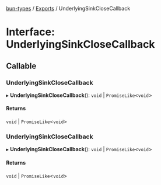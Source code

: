 [bun-types](https://github.com/oven-sh/bun-types/blob/master/api-docs/README.md) / [Exports](https://github.com/oven-sh/bun-types/blob/master/api-docs/modules.md) / UnderlyingSinkCloseCallback

# Interface: UnderlyingSinkCloseCallback

## Callable

### UnderlyingSinkCloseCallback

▸ **UnderlyingSinkCloseCallback**(): `void` \| `PromiseLike`<`void`\>

#### Returns

`void` \| `PromiseLike`<`void`\>

### UnderlyingSinkCloseCallback

▸ **UnderlyingSinkCloseCallback**(): `void` \| `PromiseLike`<`void`\>

#### Returns

`void` \| `PromiseLike`<`void`\>
